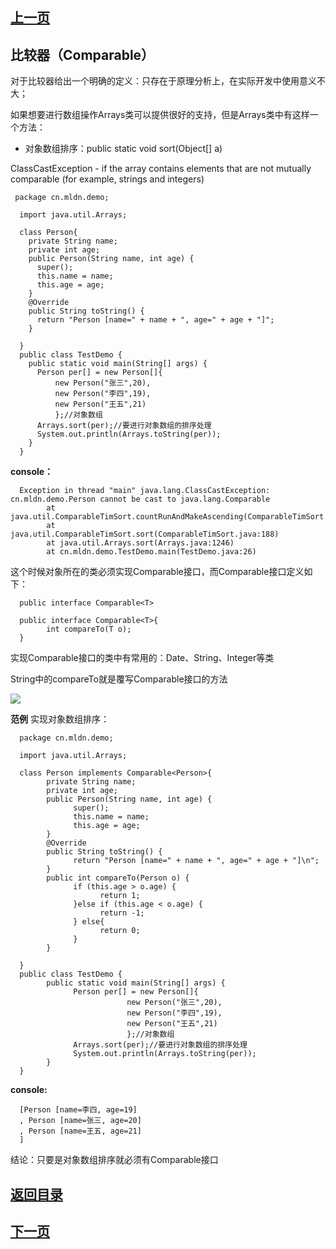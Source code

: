 ## [上一页](course51)
## 比较器（Comparable）

对于比较器给出一个明确的定义：只存在于原理分析上，在实际开发中使用意义不大；

如果想要进行数组操作Arrays类可以提供很好的支持，但是Arrays类中有这样一个方法：

- 对象数组排序：public static void sort(Object[] a)

ClassCastException - if the array contains elements that are not mutually comparable (for example, strings and integers)

     package cn.mldn.demo;

      import java.util.Arrays;

      class Person{
        private String name;
        private int age;
        public Person(String name, int age) {
          super();
          this.name = name;
          this.age = age;
        }
        @Override
        public String toString() {
          return "Person [name=" + name + ", age=" + age + "]";
        }

      }
      public class TestDemo {
        public static void main(String[] args) {
          Person per[] = new Person[]{
              new Person("张三",20),
              new Person("李四",19),
              new Person("王五",21)
              };//对象数组
          Arrays.sort(per);//要进行对象数组的排序处理
          System.out.println(Arrays.toString(per));
        }
      }

**console：**

      Exception in thread "main" java.lang.ClassCastException: cn.mldn.demo.Person cannot be cast to java.lang.Comparable
            at java.util.ComparableTimSort.countRunAndMakeAscending(ComparableTimSort.java:320)
            at java.util.ComparableTimSort.sort(ComparableTimSort.java:188)
            at java.util.Arrays.sort(Arrays.java:1246)
            at cn.mldn.demo.TestDemo.main(TestDemo.java:26)
       
 这个时候对象所在的类必须实现Comparable接口，而Comparable接口定义如下：
 
      public interface Comparable<T>
      
      public interface Comparable<T>{
            int compareTo(T o);
      }

实现Comparable接口的类中有常用的：Date、String、Integer等类

String中的compareTo就是覆写Comparable接口的方法

![](http://ww2.sinaimg.cn/large/0060lm7Tly1fnfakgjoouj30mw0dg40n.jpg)

**范例** 实现对象数组排序：

      package cn.mldn.demo;

      import java.util.Arrays;

      class Person implements Comparable<Person>{
            private String name;
            private int age;
            public Person(String name, int age) {
                  super();
                  this.name = name;
                  this.age = age;
            }
            @Override
            public String toString() {
                  return "Person [name=" + name + ", age=" + age + "]\n";
            }
            public int compareTo(Person o) {
                  if (this.age > o.age) {
                        return 1;
                  }else if (this.age < o.age) {
                        return -1;
                  } else{
                        return 0;
                  }
            }

      }
      public class TestDemo {
            public static void main(String[] args) {
                  Person per[] = new Person[]{
                              new Person("张三",20),
                              new Person("李四",19),
                              new Person("王五",21)
                              };//对象数组
                  Arrays.sort(per);//要进行对象数组的排序处理
                  System.out.println(Arrays.toString(per));
            }
      }
 **console:**
 
      [Person [name=李四, age=19]
      , Person [name=张三, age=20]
      , Person [name=王五, age=21]
      ]

结论：只要是对象数组排序就必须有Comparable接口







## [返回目录](https://wuchengcheng110120.github.io/aliyunjava3/list)
## [下一页](course53)
